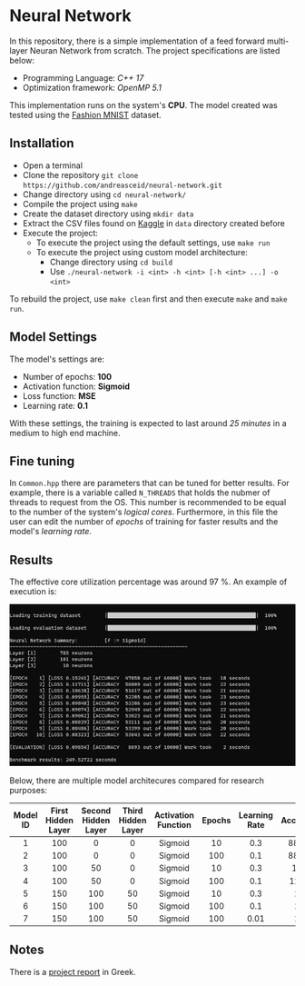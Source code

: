 # Neural Network

In this repository, there is a simple implementation of a feed forward multi-layer Neuran Network from scratch. The project specifications are listed below:
* Programming Language: *C++ 17*
* Optimization framework: *OpenMP 5.1*

This implementation runs on the system's __CPU__. The model created was tested using the [Fashion MNIST](https://www.kaggle.com/zalando-research/fashionmnist/data) dataset.

## Installation

* Open a terminal
* Clone the repository `git clone https://github.com/andreasceid/neural-network.git`
* Change directory using `cd neural-network/`
* Compile the project using `make`
* Create the dataset directory using `mkdir data`
* Extract the CSV files found on [Kaggle](https://www.kaggle.com/zalando-research/fashionmnist/data) in `data` directory created before
* Execute the project:
    * To execute the project using the default settings, use `make run`
    * To execute the project using custom model architecture:
        * Change directory using `cd build`
        * Use `./neural-network -i <int> -h <int> [-h <int> ...] -o <int>`

To rebuild the project, use `make clean` first and then execute `make` and `make run`.

## Model Settings

The model's settings are:
* Number of epochs: **100**
* Activation function: **Sigmoid**
* Loss function: **MSE**
* Learning rate: **0.1**

With these settings, the training is expected to last around *25 minutes* in a medium to high end machine. 

## Fine tuning

In `Common.hpp` there are parameters that can be tuned for better results. For example, there is a variable called `N_THREADS` that holds the nubmer of threads to request from the OS. This number is recommended to be equal to the number of the system's *logical cores*. Furthermore, in this file the user can edit the number of *epochs* of training for faster results and the model's *learning rate*. 

## Results 

The effective core utilization percentage was around 97 %. An example of execution is: 

![Expected Output](expected-output.png)

Below, there are multiple model architecures compared for research purposes:

|  Model ID 	| First Hidden Layer 	| Second Hidden Layer 	| Third Hidden Layer 	| Activation Function 	| Epochs 	| Learning Rate 	| Accuracy 	|   loss  	|
|:---------:	|:------------------:	|:-------------------:	|:------------------:	|:-------------------:	|:------:	|:-------------:	|:--------:	|:-------:	|
|     1     	|         100        	|          0          	|          0         	|       Sigmoid       	|   10   	|      0.3      	|   88.73  	|   0.1   	|
|     2     	|         100        	|          0          	|          0         	|       Sigmoid       	|   100  	|      0.1      	|   88.73  	| 0.09244 	|
|     3     	|         100        	|          50         	|          0         	|       Sigmoid       	|   10   	|      0.3      	|    134   	|   234   	|
|     4     	|         100        	|          50         	|          0         	|       Sigmoid       	|   100  	|      0.1      	|   1243   	|   234   	|
|     5     	|         150        	|         100         	|         50         	|       Sigmoid       	|   10   	|      0.3      	|    23    	|   234   	|
|     6     	|         150        	|         100         	|         50         	|       Sigmoid       	|   100  	|      0.1      	|    23    	|   235   	|
|     7     	|         150        	|         100         	|         50         	|       Sigmoid       	|   100  	|      0.01     	|    23    	|   245   	|


## Notes

There is a [project report](lab4-neural-network.pdf) in Greek. 
